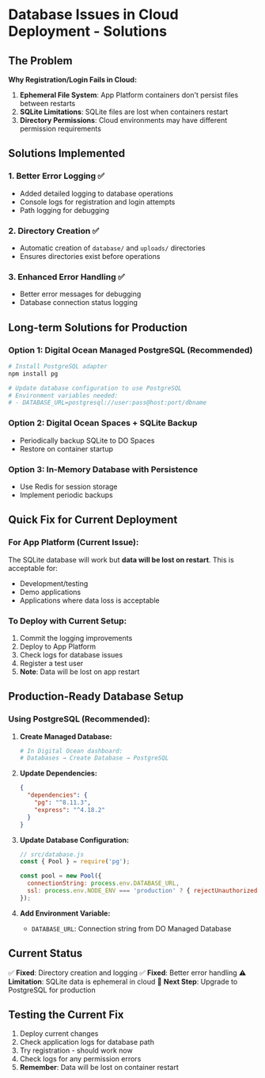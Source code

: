# Database Issues in Cloud Deployment - Solutions

## The Problem

**Why Registration/Login Fails in Cloud:**
1. **Ephemeral File System**: App Platform containers don't persist files between restarts
2. **SQLite Limitations**: SQLite files are lost when containers restart
3. **Directory Permissions**: Cloud environments may have different permission requirements

## Solutions Implemented

### 1. Better Error Logging ✅
- Added detailed logging to database operations
- Console logs for registration and login attempts
- Path logging for debugging

### 2. Directory Creation ✅
- Automatic creation of `database/` and `uploads/` directories
- Ensures directories exist before operations

### 3. Enhanced Error Handling ✅
- Better error messages for debugging
- Database connection status logging

## Long-term Solutions for Production

### Option 1: Digital Ocean Managed PostgreSQL (Recommended)
```bash
# Install PostgreSQL adapter
npm install pg

# Update database configuration to use PostgreSQL
# Environment variables needed:
# - DATABASE_URL=postgresql://user:pass@host:port/dbname
```

### Option 2: Digital Ocean Spaces + SQLite Backup
- Periodically backup SQLite to DO Spaces
- Restore on container startup

### Option 3: In-Memory Database with Persistence
- Use Redis for session storage
- Implement periodic backups

## Quick Fix for Current Deployment

### For App Platform (Current Issue):
The SQLite database will work but **data will be lost on restart**. This is acceptable for:
- Development/testing
- Demo applications
- Applications where data loss is acceptable

### To Deploy with Current Setup:
1. Commit the logging improvements
2. Deploy to App Platform
3. Check logs for database issues
4. Register a test user
5. **Note**: Data will be lost on app restart

## Production-Ready Database Setup

### Using PostgreSQL (Recommended):

1. **Create Managed Database:**
   ```bash
   # In Digital Ocean dashboard:
   # Databases → Create Database → PostgreSQL
   ```

2. **Update Dependencies:**
   ```json
   {
     "dependencies": {
       "pg": "^8.11.3",
       "express": "^4.18.2"
     }
   }
   ```

3. **Update Database Configuration:**
   ```javascript
   // src/database.js
   const { Pool } = require('pg');
   
   const pool = new Pool({
     connectionString: process.env.DATABASE_URL,
     ssl: process.env.NODE_ENV === 'production' ? { rejectUnauthorized: false } : false
   });
   ```

4. **Add Environment Variable:**
   - `DATABASE_URL`: Connection string from DO Managed Database

## Current Status

✅ **Fixed**: Directory creation and logging
✅ **Fixed**: Better error handling
⚠️ **Limitation**: SQLite data is ephemeral in cloud
🎯 **Next Step**: Upgrade to PostgreSQL for production

## Testing the Current Fix

1. Deploy current changes
2. Check application logs for database path
3. Try registration - should work now
4. Check logs for any permission errors
5. **Remember**: Data will be lost on container restart
